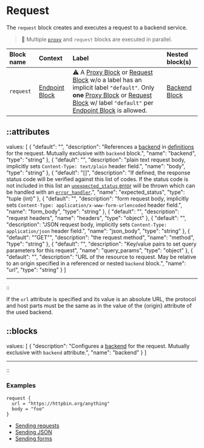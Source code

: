 # Request

The `request` block creates and executes a request to a backend service.

> 📝 Multiple [`proxy`](/configuration/block/proxy) and `request` blocks are executed in parallel.

| Block name | Context                           | Label                                                                                                                                                                                                                                                                      | Nested block(s)                                                                                                             |
|:-----------|:----------------------------------|:---------------------------------------------------------------------------------------------------------------------------------------------------------------------------------------------------------------------------------------------------------------------------|:----------------------------------------------------------------------------------------------------------------------------|
| `request`  | [Endpoint Block](/configuration/block/endpoint) | &#9888; A [Proxy Block](/configuration/block/proxy) or [Request Block](/configuration/block/request) w/o a label has an implicit label `"default"`. Only **one** [Proxy Block](/configuration/block/proxy) or [Request Block](/configuration/block/request) w/ label `"default"` per [Endpoint Block](/configuration/block/endpoint) is allowed. | [Backend Block](/configuration/block/backend) |
<!-- TODO: add available http methods -->


::attributes
---
values: [
  {
    "default": "",
    "description": "References a [backend](/configuration/block/backend) in [definitions](/configuration/block/definitions) for the request. Mutually exclusive with `backend` block.",
    "name": "backend",
    "type": "string"
  },
  {
    "default": "",
    "description": "plain text request body, implicitly sets `Content-Type: text/plain` header field.",
    "name": "body",
    "type": "string"
  },
  {
    "default": "[]",
    "description": "If defined, the response status code will be verified against this list of codes. If the status code is not included in this list an [`unexpected_status` error](../error-handling#endpoint-error-types) will be thrown which can be handled with an [`error_handler`](../error-handling#endpoint-related-error_handler).",
    "name": "expected_status",
    "type": "tuple (int)"
  },
  {
    "default": "",
    "description": "form request body, implicitly sets `Content-Type: application/x-www-form-urlencoded` header field.",
    "name": "form_body",
    "type": "string"
  },
  {
    "default": "",
    "description": "request headers",
    "name": "headers",
    "type": "object"
  },
  {
    "default": "",
    "description": "JSON request body, implicitly sets `Content-Type: application/json` header field.",
    "name": "json_body",
    "type": "string"
  },
  {
    "default": "\"GET\"",
    "description": "the request method",
    "name": "method",
    "type": "string"
  },
  {
    "default": "",
    "description": "Key/value pairs to set query parameters for this request",
    "name": "query_params",
    "type": "object"
  },
  {
    "default": "",
    "description": "URL of the resource to request. May be relative to an origin specified in a referenced or nested `backend` block.",
    "name": "url",
    "type": "string"
  }
]

---
::

If the `url` attribute is specified and its value is an absolute URL, the protocol and host parts must be the same as in the value of the {origin} attribute of the used backend.

::blocks
---
values: [
  {
    "description": "Configures a [backend](/configuration/block/backend) for the request. Mutually exclusive with `backend` attribute.",
    "name": "backend"
  }
]

---
::

### Examples

```hcl
request {
  url = "https://httpbin.org/anything"
  body = "foo"
}
```

* [Sending requests](https://github.com/avenga/couper-examples/tree/master/custom-requests)
* [Sending JSON](https://github.com/avenga/couper-examples/tree/master/sending-json)
* [Sending forms](https://github.com/avenga/couper-examples/tree/master/sending-form)
